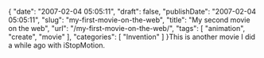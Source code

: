 {
    "date": "2007-02-04 05:05:11",
    "draft": false,
    "publishDate": "2007-02-04 05:05:11",
    "slug": "my-first-movie-on-the-web",
    "title": "My second movie on the web",
    "url": "\/my-first-movie-on-the-web\/",
    "tags": [
        "animation",
        "create",
        "movie"
    ],
    "categories": [
        "Invention"
    ]
}This is another movie I did a while ago with iStopMotion.
